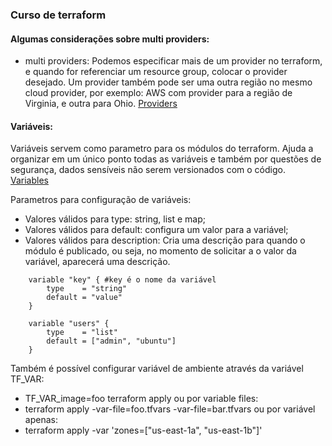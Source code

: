 ### Curso de terraform

#### Algumas considerações sobre multi providers:
* multi providers: Podemos especificar mais de um provider no terraform, e quando for referenciar um resource group, colocar o provider desejado. Um provider também pode ser uma outra região no mesmo cloud provider, por exemplo: AWS com provider para a região de Virginia, e outra para Ohio. [Providers](Providers/providers.tf)

#### Variáveis:
Variáveis servem como parametro para os módulos do terraform. Ajuda a organizar em um único ponto todas as variáveis e também por questões de segurança, dados sensíveis não serem versionados com o código. [Variables](Variables/variables.tf)

Parametros para configuração de variáveis:
* Valores válidos para type: string, list e map;
* Valores válidos para default: configura um valor para a variável;
* Valores válidos para description: Cria uma descrição para quando o módulo é publicado, ou seja, no momento de solicitar a o valor da variável, aparecerá uma descrição.

```
    variable "key" { #key é o nome da variável
        type    = "string"
        default = "value"
    }   
```
```
    variable "users" {
        type    = "list"
        default = ["admin", "ubuntu"]
    }
```

Também é possível configurar variável de ambiente através da variável TF_VAR:
* TF_VAR_image=foo terraform apply
ou por variable files:
* terraform apply -var-file=foo.tfvars -var-file=bar.tfvars
ou por variável apenas:
* terraform apply -var 'zones=["us-east-1a", "us-east-1b"]'
